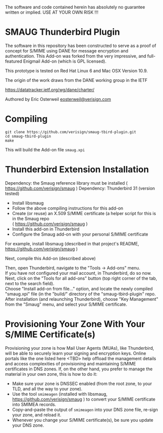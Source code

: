 The software and code contained herein has absolutely no guarantee written or implied.
USE AT YOUR OWN RISK !!!

SMAUG Thunderbird Plugin
==========

The software in this repository has been constructed to serve as a proof of concept for 
S/MIME using DANE for message encryption and authentication.  This Add-on was forked from
the very impressive, and full-featured Enigmail Add-on (which is GPL licensed).

This prototype is tested on Red Hat Linux 6 and Mac OSX Version 10.9.

The origin of the work draws from the DANE working group in the IETF

  https://datatracker.ietf.org/wg/dane/charter/

Authored by Eric Osterweil eosterweil@verisign.com

Compiling
===========

```
git clone https://github.com/verisign/smaug-tbird-plugin.git
cd smaug-tbird-plugin
make
```

This will build the Add-on file ``smaug.xpi``


Thunderbird Extension Installation
===================================
Dependency: the Smaug reference library must be installed ( https://github.com/verisign/smaug )
Dependency: Thunderbird 31 (version tested)

* Install libsmaug
* Follow the above compiling instructions for this add-on
* Create (or reuse) an X.509 S/MIME certificate (a helper script for this is in the Smaug repo  
( https://github.com/verisign/smaug )
* Install this add-on in Thunderbird
* Configure the Smaug add-on with your personal S/MIME certificate

For example, install libsmaug (described in that project's README, https://github.com/verisign/smaug )

Next, compile this Add-on (described above)

Then, open Thunderbird, navigate to the "Tools -> Add-ons" menu.
<br/>
If you have not configured your mail account, in Thunderbird, do so now.
</br>
Next, click on the "Tools for all add-ons" button (top right corner of the tab, next to the search field).
<br/>
Choose "Install add-on from file..." option, and locate the newly compiled "smaug.xpi" file (in the "build/"
directory of the "smaug-tbird-plugin" repo.
<br/>
After installation (and relaunching Thunderbird), choose "Key Management" from the "Smaug" menu, and select your
S/MIME certificate.

Provisioning Your Zone With Your S/MIME Certificate(s)
=====================================================

Provisioning your zone is how Mail User Agents (MUAs), like Thunderbird, will be able to securely learn your 
signing and encryption keys.  Online portals like the one listed here &lt;TBD&gt; help offload the management 
details and access complexities of provisioning and maintaining S/MIME certificates in DNS zones.  If, on 
the other hand, you prefer to manage the material in your own zone, this is how to do it:

* Make sure your zone is DNSSEC enabled (from the root zone, to your TLD, and all the way to your zone).
* Use the tool ``smimeagen`` (installed with libsmaug, https://github.com/verisign/smaug ) to convert your S/MIME
certificate into SMIMEA records.
* Copy-and-paste the output of ``smimeagen`` into your DNS zone file, re-sign your zone, and reload it.
* Whenever you change your S/MIME certificate(s), be sure you update your DNS zone.


